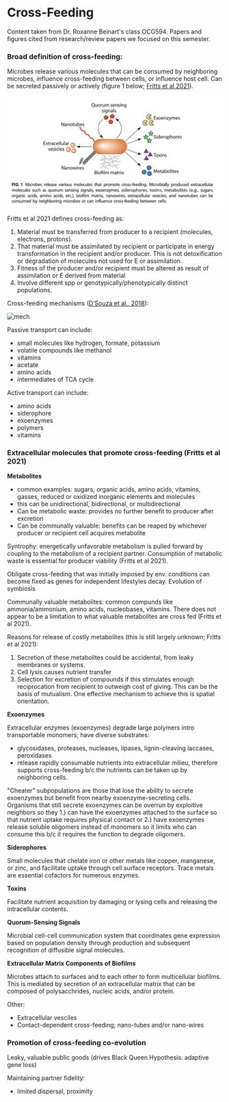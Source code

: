 # Cross-Feeding

Content taken from Dr. Roxanne Beinart's class OCG594. Papers and figures cited from research/review papers we focused on this semester.

### Broad definition of cross-feeding:
Microbes release various molecules that can be consumed by neighboring microbes, influence cross-feeding between cells, or influence host cell. Can be secreted passively or actively (figure 1 below; [Fritts et al 2021](https://mmbr.asm.org/content/mmbr/85/1/e00135-20.full.pdf)).

![cf1](https://github.com/emmastrand/EmmaStrand_Notebook/blob/master/Comprehensive-Exams/Roxanne-exam/crossfeeding1.png?raw=true)

Fritts et al 2021 defines cross-feeding as:  
1. Material must be transferred from producer to a recipient (molecules, electrons, protons).  
2. That material must be assimilated by recipient or participate in energy transformation in the recipient and/or producer. This is not detoxification or degradation of molecules not used for E or assimilation.  
3. Fitness of the producer and/or recipient must be altered as result of assimilation or E derived from material  
4. Involve different spp or genotypically/phenotypically distinct populations.

Cross-feeding mechanisms ([D’Souza et al., 2018](https://pubs.rsc.org/en/content/articlehtml/2018/np/c8np00009c)):

![mech](https://pubs.rsc.org/image/article/2018/NP/c8np00009c/c8np00009c-f4.gif)

Passive transport can include:  
- small molecules like hydrogen, formate, potassium  
- volatile compounds like methanol  
- vitamins  
- acetate  
- amino acids  
- intermediates of TCA cycle  

Active transport can include:  
- amino acids  
- siderophore  
- exoenzymes  
- polymers  
- vitamins

### Extracellular molecules that promote cross-feeding (Fritts et al 2021)

**Metabolites**

- common examples: sugars, organic acids, amino acids, vitamins, gasses, reduced or oxidized inorganic elements and molecules  
- this can be unidirectional, bidirectional, or multidirectional  
- Can be metabolic waste: provides no further benefit to producer after excretion
- Can be communally valuable: benefits can be reaped by whichever producer or recipient cell acquires metabolite  

Syntrophy: energetically unfavorable metabolism is pulled forward by coupling to the metabolism of a recipient partner. Consumption of metabolic waste is essential for producer viability (Fritts et al 2021).

Obligate cross-feeding that was initially imposed by env. conditions can become fixed as genes for independent lifestyles decay. Evolution of symbiosis

Communally valuable metabolites: common compunds like ammonia/ammonium, amino acids, nucleobases, vitamins. There does not appear to be a limitation to what valuable metabolites are cross fed (Fritts et al 2021).

Reasons for release of costly metabolites (this is still largely unknown; Fritts et al 2021):  
1. Secretion of these metabolites could be accidental, from leaky membranes or systems.  
2. Cell lysis causes nutrient transfer  
3. Selection for excretion of compounds if this stimulates enough reciprocation from recipient to outweigh cost of giving. This can be the basis of mutualism. One effective mechanism to achieve this is spatial orientation.

**Exoenzymes**

Extracellular enzymes (exoenzymes) degrade large polymers intro transportable monomers; have diverse substrates:  
- glycosidases, proteases, nucleases, lipases, lignin-cleaving laccases, peroxidases  
- release rapidly consumable nutrients into extracellular milieu, therefore supports cross-feeding b/c the nutrients can be taken up by neighboring cells.

"Cheater" subpopulations are those that lose the ability to secrete exoenzymes but benefit from nearby exoenzyme-secreting cells. Organisms that still secrete exoenzymes can be overrun by exploitive neighbors so they 1.) can have the exoenzymes attached to the surface so that nutrient uptake requires physical contact or 2.) have exoenzymes release soluble oligomers instead of monomers so it limits who can consume this b/c it requires the function to degrade oligomers.

**Siderophores**

Small molecules that chelate iron or other metals like copper, manganese, or zinc, and facilitate uptake through cell surface receptors. Trace metals are essential cofactors for numerous enzymes.

**Toxins**

Facilitate nutrient acquisition by damaging or lysing cells and releasing the intracellular contents.

**Quorum-Sensing Signals**

Microbial cell-cell communication system that coordinates gene expression based on population density through production and subsequent recognition of diffusible signal molecules.

**Extracellular Matrix Components of Biofilms**

Microbes attach to surfaces and to each other to form multicellular biofilms. This is mediated by secretion of an extracellular matrix that can be composed of polysacchrides, nucleic acids, and/or protein.

Other:  
- Extracellular vesciles  
- Contact-dependent cross-feeding; nano-tubes and/or nano-wires

### Promotion of cross-feeding co-evolution

Leaky, valuable public goods (drives Black Queen Hypothesis: adaptive gene loss)  

Maintaining partner fidelity:   
- limited dispersal, proximity
